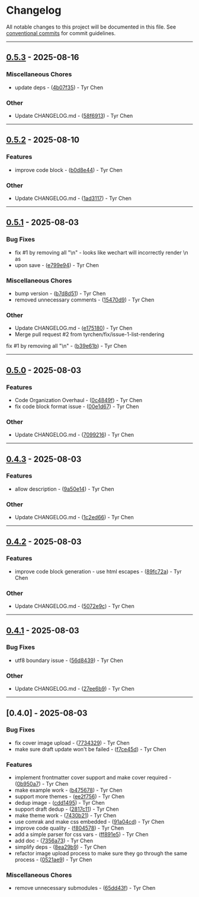 # Changelog

All notable changes to this project will be documented in this file. See [conventional commits](https://www.conventionalcommits.org/) for commit guidelines.

---
## [0.5.3](https://github.com/compare/v0.5.2..v0.5.3) - 2025-08-16

### Miscellaneous Chores

- update deps - ([4b07f35](https://github.com/commit/4b07f3571413ce63ef7312389b1c71c7f2238bef)) - Tyr Chen

### Other

- Update CHANGELOG.md - ([58f6913](https://github.com/commit/58f6913a4588427530b82cc09d3c7a1bcaefcc33)) - Tyr Chen

---
## [0.5.2](https://github.com/compare/v0.5.1..v0.5.2) - 2025-08-10

### Features

- improve code block - ([b0d8e44](https://github.com/commit/b0d8e44d9f60fd12b313cfd56417b1c60da8c59f)) - Tyr Chen

### Other

- Update CHANGELOG.md - ([1ad3117](https://github.com/commit/1ad3117a6c96f0be08e70fa0bf55e70ba592eb74)) - Tyr Chen

---
## [0.5.1](https://github.com/compare/v0.5.0..v0.5.1) - 2025-08-03

### Bug Fixes

- fix #1 by removing all "\n" - looks like wechart will incorrectly render \n as <li> upon save - ([e799e94](https://github.com/commit/e799e942f5bc1dc9b9c71172e6c5c6c02d2f5c57)) - Tyr Chen

### Miscellaneous Chores

- bump version - ([b7d8d51](https://github.com/commit/b7d8d51cce0733fcfa795e8327268c3a26d06abb)) - Tyr Chen
- removed unnecessary comments - ([15470d9](https://github.com/commit/15470d998ce4f043104ff08ec24c4c9730b46644)) - Tyr Chen

### Other

- Update CHANGELOG.md - ([e175180](https://github.com/commit/e1751809169fee8a445e36f2f4dfe1e33638c3c8)) - Tyr Chen
- Merge pull request #2 from tyrchen/fix/issue-1-list-rendering

fix #1 by removing all "\n" - ([b39e61b](https://github.com/commit/b39e61bc9d2ab0a269bb0411b31cdee08e1ce5d4)) - Tyr Chen

---
## [0.5.0](https://github.com/compare/v0.4.3..v0.5.0) - 2025-08-03

### Features

- Code Organization Overhaul - ([0c4849f](https://github.com/commit/0c4849f92ca53c87c690a8565cf9817851d3d3f5)) - Tyr Chen
- fix code block format issue - ([00e1d67](https://github.com/commit/00e1d675a3accd5258ff3248df2b38bc5ff2977a)) - Tyr Chen

### Other

- Update CHANGELOG.md - ([7099216](https://github.com/commit/7099216c3737c34cc13fe4aa306a8fa5a2816d20)) - Tyr Chen

---
## [0.4.3](https://github.com/compare/v0.4.2..v0.4.3) - 2025-08-03

### Features

- allow description - ([9a50e14](https://github.com/commit/9a50e1475b7dc0cad31e43886b3bd23af54db617)) - Tyr Chen

### Other

- Update CHANGELOG.md - ([1c2ed66](https://github.com/commit/1c2ed662dd00c4d3e70562c445bbf567842a3a72)) - Tyr Chen

---
## [0.4.2](https://github.com/compare/v0.4.1..v0.4.2) - 2025-08-03

### Features

- improve code block generation - use html escapes - ([89fc72a](https://github.com/commit/89fc72a6ad5d2f21510fb92b719291d89a91b1bc)) - Tyr Chen

### Other

- Update CHANGELOG.md - ([5072e9c](https://github.com/commit/5072e9c7f3f28d0166e50ae6b3e113f9bee64072)) - Tyr Chen

---
## [0.4.1](https://github.com/compare/v0.4.0..v0.4.1) - 2025-08-03

### Bug Fixes

- utf8 boundary issue - ([56d8439](https://github.com/commit/56d8439cb654b6b79367985179730963d7f43e87)) - Tyr Chen

### Other

- Update CHANGELOG.md - ([27ee6b9](https://github.com/commit/27ee6b9585220f2687039613791f66dd7a56a258)) - Tyr Chen

---
## [0.4.0] - 2025-08-03

### Bug Fixes

- fix cover image upload - ([7734329](https://github.com/commit/7734329231b896d20ed73aff6e26f172f2f2958d)) - Tyr Chen
- make sure draft update won't be failed - ([f7ce45d](https://github.com/commit/f7ce45dd8cbe0a69909b9a21fa951e649f5cde07)) - Tyr Chen

### Features

- implement frontmatter cover support and make cover required - ([0b950a7](https://github.com/commit/0b950a7687823739b170bcd54fa10cfd944caf99)) - Tyr Chen
- make example work - ([b475678](https://github.com/commit/b4756784eb31115992cb5cfcf7ff750343bb5b5c)) - Tyr Chen
- support more themes - ([ee2f756](https://github.com/commit/ee2f756073a69f9b1810c53bae589211a470a37b)) - Tyr Chen
- dedup image - ([cdd1495](https://github.com/commit/cdd1495aae51c51cdcde4b25f6216b2afd5ab9d7)) - Tyr Chen
- support draft dedup - ([2817c11](https://github.com/commit/2817c1129b2b40f55282598ae20e4117a0fc216d)) - Tyr Chen
- make theme work - ([7430b21](https://github.com/commit/7430b210fe33b324f0d602b1f6c1abf5876c5ca2)) - Tyr Chen
- use comrak and make css embedded - ([91a04cd](https://github.com/commit/91a04cd96e8f16de94b0d3c4802d5f7a6aca0cd9)) - Tyr Chen
- improve code quality - ([f804578](https://github.com/commit/f80457868790806b6dcecf5ea1ae3558483e538e)) - Tyr Chen
- add a simple parser for css vars - ([ff891e5](https://github.com/commit/ff891e5f8edc748da01b5bb44803255ef80ebb72)) - Tyr Chen
- add doc - ([7356a73](https://github.com/commit/7356a7397aa51eeceae1744ac738dc7f19fe6bf3)) - Tyr Chen
- simplify deps - ([8ea29b9](https://github.com/commit/8ea29b9d90db2c224fa1059fe70f870c36872b6a)) - Tyr Chen
- refactor image upload process to make sure they go through the same process - ([0521ae9](https://github.com/commit/0521ae90faaab79d924bd4885420727567279151)) - Tyr Chen

### Miscellaneous Chores

- remove unnecessary submodules - ([65dd43f](https://github.com/commit/65dd43f1fdb4f0713c0c30c727f7282e5002239b)) - Tyr Chen

<!-- generated by git-cliff -->
